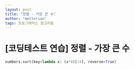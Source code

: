 ```yaml
---
layout: post
title: "정렬 - 가장 큰 수"
author: "metterian"
tags: 프로그래머스 알고리즘
---
```

# [코딩테스트 연습] 정렬 - 가장 큰 수

```python
numbers.sort(key=lambda x: (x*4)[:4], reverse=True)
```







